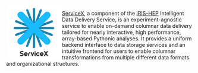 <img src="img/ServiceX-Color-Transparent.png" width="150" height="150" align="left"> 

[ServiceX](https://github.com/ssl-hep/ServiceX), a component of the
[IRIS-HEP](https://iris-hep.org/) Intelligent Data Delivery Service, is an experiment-agnostic
service to enable on-demand columnar data delivery tailored for nearly interactive, high
performance, array-based Pythonic analyses. It provides a uniform backend interface to data storage
services and an intuitive frontend for users to enable columnar transformations from multiple
different data formats and organizational structures.
